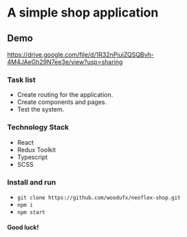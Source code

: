 # A simple shop application

## Demo 
https://drive.google.com/file/d/1R32nPiuiZQSQBvh-4M4JAeGh29N7ee3e/view?usp=sharing

### Task list

- Сreate routing for the application.
- Create components and pages.
- Test the system.

###  Technology Stack

- React
- Redux Toolkit
- Typescript
- SCSS

### Install and run

- `git clone https://github.com/woodufx/neoflex-shop.git`
- `npm i`
- `npm start`

#### Good luck!
